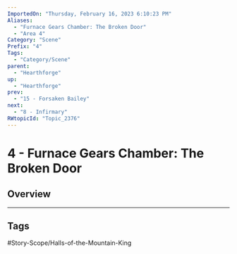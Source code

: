 ```yaml
---
ImportedOn: "Thursday, February 16, 2023 6:10:23 PM"
Aliases:
  - "Furnace Gears Chamber: The Broken Door"
  - "Area 4"
Category: "Scene"
Prefix: "4"
Tags:
  - "Category/Scene"
parent:
  - "Hearthforge"
up:
  - "Hearthforge"
prev:
  - "15 - Forsaken Bailey"
next:
  - "8 - Infirmary"
RWtopicId: "Topic_2376"
---
```

# 4 - Furnace Gears Chamber: The Broken Door
## Overview

---
## Tags
#Story-Scope/Halls-of-the-Mountain-King

